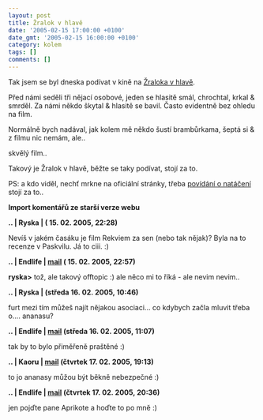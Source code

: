 ```yaml
---
layout: post
title: Žralok v hlavě
date: '2005-02-15 17:00:00 +0100'
date_gmt: '2005-02-15 16:00:00 +0100'
category: kolem
tags: []
comments: []
---
```

<p>Tak jsem se byl dneska podívat v kině na <a href="http://www.zralok-film.cz/">Žraloka v hlavě</a>.</p>
<p>Před námi seděli tři nějací osobové, jeden se hlasitě smál, chrochtal, krkal
&amp; smrděl. Za námi někdo škytal &amp; hlasitě se bavil. Často evidentně
bez ohledu na film.</p>
<p>Normálně bych nadával, jak kolem mě někdo šustí brambůrkama, šeptá si &amp; z filmu
nic nemám, ale..</p>
<p>skvělý film..</p>
<p>Takový je Žralok v hlavě, běžte se taky podívat, stojí za to.</p>
<p>PS: a kdo viděl, nechť mrkne na oficiální stránky, třeba
<a href="http://www.zralok-film.cz/index.php?wtd=9">povídání o natáčení</a> stojí
za to..</p>
<div class="import-komentaru">
<p><strong>Import komentářů ze starší verze webu</strong></p>
<div class="comment">
<p style="font-weight:bold"><span class="compredmet">..</span> | <span class="comname">Ryska</span> | (&nbsp;15.&nbsp;02.&nbsp;2005,&nbsp;22:28)</p>
<p>Nevíš v jakém časáku je film Rekviem za sen (nebo tak nějak)? Byla na to recenze v Paskvilu. Já to ciii. :) </p>
</div>
<div class="comment">
<p style="font-weight:bold"><span class="compredmet">..</span> | <span class="comname">Endlife</span> |  <a href="mailto:jan.martinek@post.cz">mail</a> (&nbsp;15.&nbsp;02.&nbsp;2005,&nbsp;22:57)</p>
<p><strong>ryska&gt;</strong> tož, ale takový offtopic :) ale něco mi to říká - ale nevim nevim.. </p>
</div>
<div class="comment">
<p style="font-weight:bold"><span class="compredmet">..</span> | <span class="comname">Ryska</span> | (středa&nbsp;16.&nbsp;02.&nbsp;2005,&nbsp;10:46)</p>
<p>furt mezi tím můžeš najít nějakou asociaci... co kdybych začla mluvit třeba o.... ananasu? </p>
</div>
<div class="comment">
<p style="font-weight:bold"><span class="compredmet">..</span> | <span class="comname">Endlife</span> |  <a href="mailto:jan.martinek@post.cz">mail</a> (středa&nbsp;16.&nbsp;02.&nbsp;2005,&nbsp;11:07)</p>
<p>tak by to bylo přiměřeně praštěné :) </p>
</div>
<div class="comment">
<p style="font-weight:bold"><span class="compredmet">..</span> | <span class="comname">Kaoru </span> |  <a href="mailto:kaorunagisa@centrum.cz">mail</a> (čtvrtek&nbsp;17.&nbsp;02.&nbsp;2005,&nbsp;19:13)</p>
<p>to jo ananasy můžou být běkně nebezpečné :) </p>
</div>
<div class="comment">
<p style="font-weight:bold"><span class="compredmet">..</span> | <span class="comname">Endlife</span> |  <a href="mailto:jan.martinek@post.cz">mail</a> (čtvrtek&nbsp;17.&nbsp;02.&nbsp;2005,&nbsp;20:36)</p>
<p>jen pojďte pane Aprikote a hoďte to po mně :) </p>
</div>
</div>
